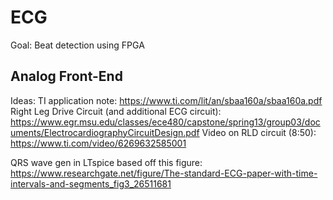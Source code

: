 # ECG

Goal: Beat detection using FPGA

## Analog Front-End
Ideas:
TI application note: https://www.ti.com/lit/an/sbaa160a/sbaa160a.pdf
Right Leg Drive Circuit (and additional ECG circuit): https://www.egr.msu.edu/classes/ece480/capstone/spring13/group03/documents/ElectrocardiographyCircuitDesign.pdf
Video on RLD circuit (8:50): https://www.ti.com/video/6269632585001

QRS wave gen in LTspice based off this figure: https://www.researchgate.net/figure/The-standard-ECG-paper-with-time-intervals-and-segments_fig3_26511681
